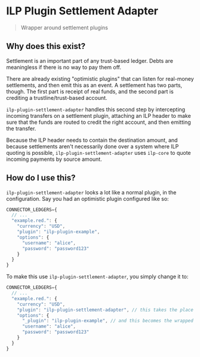 # ILP Plugin Settlement Adapter

> Wrapper around settlement plugins

## Why does this exist?

Settlement is an important part of any trust-based ledger. Debts are
meaningless if there is no way to pay them off.

There are already existing "optimistic plugins" that can listen for real-money
settlements, and then emit this as an event. A settlement has two parts,
though. The first part is receipt of real funds, and the second part is
crediting a trustline/trust-based account.

`ilp-plugin-settlement-adapter` handles this second step by intercepting incoming transfers
on a settlement plugin, attaching an ILP header to make sure that the funds are
routed to credit the right account, and then emitting the transfer.

Because the ILP header needs to contain the destination amount, and because
settlements aren't necessarily done over a system where ILP quoting is
possible, `ilp-plugin-settlement-adapter` uses `ilp-core` to quote incoming payments by
source amount.

## How do I use this?

`ilp-plugin-settlement-adapter` looks a lot like a normal plugin, in the configuration.
Say you had an optimistic plugin configured like so:

```js
CONNECTOR_LEDGERS={
  // ...
  "example.red.": {
    "currency": "USD",
    "plugin": "ilp-plugin-example",
    "options": {
      "username": "alice",
      "password": "password123"
    }
  }
}
```

To make this use `ilp-plugin-settlement-adapter`, you simply change it to:

```js
CONNECTOR_LEDGERS={
  // ...
  "example.red.": {
    "currency": "USD",
    "plugin": "ilp-plugin-settlement-adapter", // this takes the place of the old plugin field
    "options": {
      "_plugin": "ilp-plugin-example", // and this becomes the wrapped plugin
      "username": "alice",
      "password": "password123"
    }
  }
}
```
